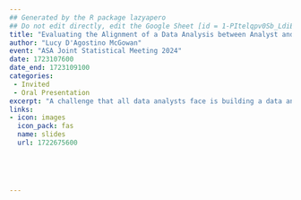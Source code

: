 ```yaml
---
## Generated by the R package lazyapero
## Do not edit directly, edit the Google Sheet [id = 1-PItelqpv0Sb_LdiEDqb8O3D_Roii5nVTL07IRVbRtA]
title: "Evaluating the Alignment of a Data Analysis between Analyst and Audience"
author: "Lucy D'Agostino McGowan"
event: "ASA Joint Statistical Meeting 2024"
date: 1723107600
date_end: 1723109100
categories:
 - Invited
 - Oral Presentation
excerpt: "A challenge that all data analysts face is building a data analysis that is useful for a given audience. In this talk, we will begin by proposing a set of principles for describing data analyses. We will then introduce a concept that we call the alignment of a data analysis between the data analyst and audience. We define a successfully aligned data analysis as the matching of principles between the analyst and the audience for whom the analysis is developed. We will propose a statistical model and general framework for evaluating the alignment of a data analysis. This framework can be used as a guide for practicing data scientists and students in data science courses for how to build better data analyses."
links:
- icon: images
  icon_pack: fas
  name: slides
  url: 1722675600





---
```

